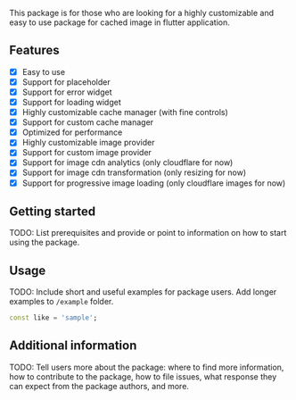 This package is for those who are looking for a highly customizable and easy to use 
package for cached image in flutter application. 

## Features
- [x] Easy to use
- [x] Support for placeholder
- [x] Support for error widget
- [x] Support for loading widget
- [x] Highly customizable cache manager (with fine controls)
- [x] Support for custom cache manager
- [x] Optimized for performance
- [x] Highly customizable image provider
- [x] Support for custom image provider
- [x] Support for image cdn analytics (only cloudflare for now) 
- [x] Support for image cdn transformation (only resizing for now)
- [x] Support for progressive image loading (only cloudflare images for now)

## Getting started

TODO: List prerequisites and provide or point to information on how to
start using the package.

## Usage

TODO: Include short and useful examples for package users. Add longer examples
to `/example` folder.

```dart
const like = 'sample';
```

## Additional information

TODO: Tell users more about the package: where to find more information, how to
contribute to the package, how to file issues, what response they can expect
from the package authors, and more.
